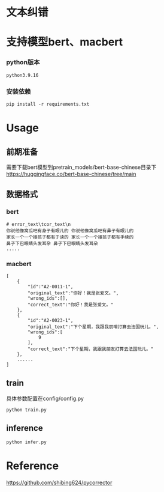 # 文本纠错
# 支持模型bert、macbert
### python版本
```python3.9.16```
### 安装依赖
```pip install -r requirements.txt```

# Usage
## 前期准备
需要下载bert模型到pretrain_models/bert-base-chinese目录下
https://huggingface.co/bert-base-chinese/tree/main
## 数据格式
### bert
```
# error_text\tcor_text\n
你说他像窝瓜吧有身子有眼儿的 你说他像窝瓜吧有鼻子有眼儿的
家长一个一个接孩子都有于读的 家长一个一个接孩子都有手续的
鼻子下巴眼睛头发耳杂 鼻子下巴眼睛头发耳朵
.....

```
### macbert
```
[
    {
        "id":"A2-0011-1",
        "original_text":"你好！我是张爱文。",
        "wrong_ids":[],
        "correct_text":"你好！我是张爱文。"
    },
    {
        "id":"A2-0023-1",
        "original_text":"下个星期，我跟我朋唷打算去法国玩儿。",
        "wrong_ids":[
            9
        ],
        "correct_text":"下个星期，我跟我朋友打算去法国玩儿。"
    },
    ......
]
```
## train
具体参数配置在config/config.py
```
python train.py
```
## inference
```
python infer.py
```

# Reference
https://github.com/shibing624/pycorrector
